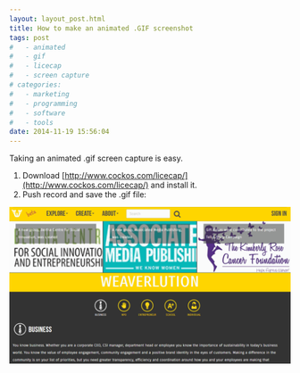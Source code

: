```yaml
---
layout: layout_post.html
title: How to make an animated .GIF screenshot
tags: post
#   - animated
#   - gif
#   - licecap
#   - screen capture
# categories:
#   - marketing
#   - programming
#   - software
#   - tools
date: 2014-11-19 15:56:04
---
```


Taking an animated .gif screen capture is easy.

1. Download [http://www.cockos.com/licecap/](http://www.cockos.com/licecap/) and install it.
1. Push record and save the .gif file:

![WeaverlutionNews](WeaverlutionNews.gif)

